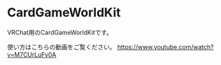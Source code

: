 # CardGameWorldKit
VRChat用のCardGameWorldKitです。

使い方はこちらの動画をご覧ください。
https://www.youtube.com/watch?v=M7CUrLuFv0A
